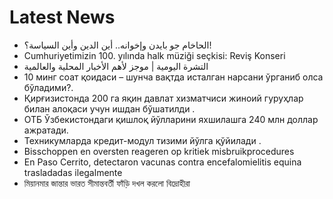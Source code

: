 # Latest News
-  الحاخام جو بايدن وإخوانه.. أين الدين وأين السياسة؟!
-  Cumhuriyetimizin 100. yılında halk müziği seçkisi: Reviş Konseri
-  التشرة اليومية | موجز لأهم الأخبار المحلية والعالمية
-  10 минг соат қоидаси – шунча вақтда исталган нарсани ўрганиб олса бўладими?.
-  Қирғизистонда 200 га яқин давлат хизматчиси жиноий гуруҳлар билан алоқаси учун ишдан бўшатилди .
-  ОТБ Ўзбекистондаги қишлоқ йўлларини яхшилашга 240 млн доллар ажратади.
-  Техникумларда кредит-модул тизими йўлга қўйилади .
-  Bisschoppen en oversten reageren op kritiek misbruikprocedures
-  En Paso Cerrito, detectaron vacunas contra encefalomielitis equina trasladadas ilegalmente
-  মিয়ানমার জান্তার ভারত সীমান্তবর্তী ফাঁড়ি দখল করলো বিদ্রোহীরা
